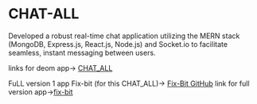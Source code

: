 # CHAT-ALL

Developed a robust real-time chat application utilizing the MERN stack (MongoDB, Express.js, React.js, Node.js) and Socket.io to facilitate seamless, instant messaging between users.

links for deom app-> [CHAT_ALL](https://chat-all-btech1020022.netlify.app/)

FuLL version 1 app Fix-bit (for this CHAT_ALL)-> [Fix-Bit GitHub](https://github.com/kunal950/Fix-Bit)
link for full version app->[fix-bit](https://fix-bit.netlify.app)
